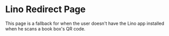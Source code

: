 # Lino Redirect Page 

This page is a fallback for when the user doesn't have the Lino app installed when he scans a book box's QR code.

